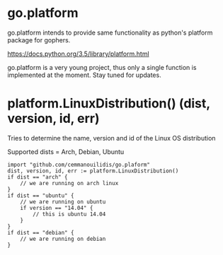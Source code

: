 # go.platform

go.platform intends to provide same functionality as python's platform package for gophers.

https://docs.python.org/3.5/library/platform.html

go.platform is a very young project, thus only a single function is implemented at the moment.
Stay tuned for updates.

# platform.LinuxDistribution() (dist, version, id, err)

Tries to determine the name, version and id of the Linux OS distribution

Supported dists = Arch, Debian, Ubuntu

    import "github.com/cemmanouilidis/go.plaform"
    dist, version, id, err := platform.LinuxDistribution()
    if dist == "arch" {
        // we are running on arch linux 
    }
    if dist == "ubuntu" {
        // we are running on ubuntu
        if version == "14.04" {
            // this is ubuntu 14.04
        }
    }
    if dist == "debian" {
        // we are running on debian
    }

